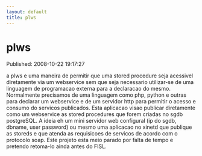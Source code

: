 ```yaml
---
layout: default
title: plws
---
```



plws
====
Published: 2008-10-22 19:17:27

a plws e uma maneira de permitir que uma stored procedure seja acessivel
diretamente via um webservice sem que seja necessario utilizar-se de uma
linguagem de programacao externa para a declaracao do mesmo. Normalmente
precisamos de uma linguagem como php, python e outras para declarar um
webservice e de um servidor http para permitir o acesso e consumo do servicos
publicados. Esta aplicacao visao publicar diretamente como um webservice as
stored procedures que forem criadas no sgdb postgreSQL. A ideia eh um mini
servidor web configural (ip do sgdb, dbname, user password) ou mesmo uma
aplicacao no xinetd que publique as storeds e que atenda as requisicoes de
servicos de acordo com o protocolo soap. Este projeto esta meio parado por
falta de tempo e pretendo retoma-lo ainda antes do FISL.

